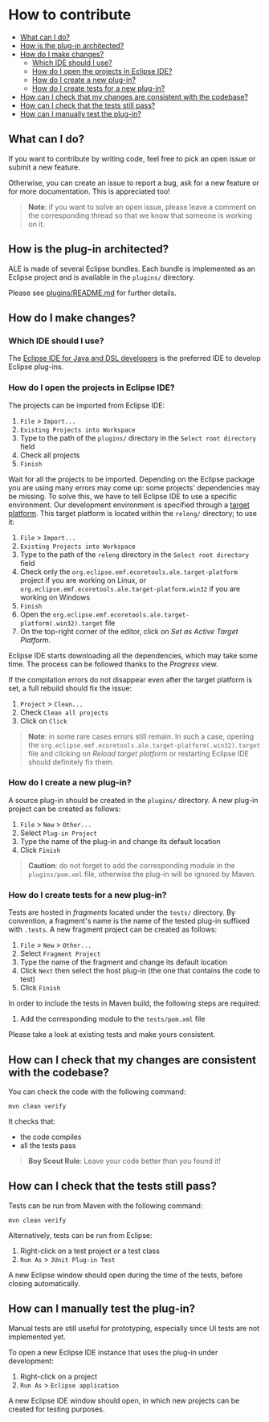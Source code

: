 # How to contribute <!-- omit in toc -->

- [What can I do?](#what-can-i-do)
- [How is the plug-in architected?](#how-is-the-plug-in-architected)
- [How do I make changes?](#how-do-i-make-changes)
  - [Which IDE should I use?](#which-ide-should-i-use)
  - [How do I open the projects in Eclipse IDE?](#how-do-i-open-the-projects-in-eclipse-ide)
  - [How do I create a new plug-in?](#how-do-i-create-a-new-plug-in)
  - [How do I create tests for a new plug-in?](#how-do-i-create-tests-for-a-new-plug-in)
- [How can I check that my changes are consistent with the codebase?](#how-can-i-check-that-my-changes-are-consistent-with-the-codebase)
- [How can I check that the tests still pass?](#how-can-i-check-that-the-tests-still-pass)
- [How can I manually test the plug-in?](#how-can-i-manually-test-the-plug-in)

## What can I do?

If you want to contribute by writing code, feel free to pick an open issue or submit a new feature.

Otherwise, you can create an issue to report a bug, ask for a new feature or for more documentation. This is appreciated too!

> **Note**: if you want to solve an open issue, please leave a comment on the corresponding thread so that we know that someone is working on it.

## How is the plug-in architected?

ALE is made of several Eclipse bundles. Each bundle is implemented as an Eclipse project and is available in the `plugins/` directory.

Please see [plugins/README.md](plugins/README.md) for further details.

## How do I make changes?

### Which IDE should I use?

The [Eclipse IDE for Java and DSL developers](https://www.eclipse.org/downloads/packages/) is the preferred IDE to develop Eclipse plug-ins.

### How do I open the projects in Eclipse IDE?

The projects can be imported from Eclipse IDE:

1. `File` > `Import...`
2. `Existing Projects into Workspace`
3. Type to the path of the `plugins/` directory in the `Select root directory` field
4. Check all projects
5. `Finish`

Wait for all the projects to be imported. Depending on the Eclipse package you are using many errors may come up: some projects' dependencies may be missing. To solve this, we have to tell Eclipse IDE to use a specific environment. Our development environment is specified through a [target platform](https://www.vogella.com/tutorials/EclipseTargetPlatform/article.html). This target platform is located within the `releng/` directory; to use it:

1. `File` > `Import...`
2. `Existing Projects into Workspace`
3. Type to the path of the `releng` directory in the `Select root directory` field
4. Check only the `org.eclipse.emf.ecoretools.ale.target-platform` project if you are working on Linux, or `org.eclipse.emf.ecoretools.ale.target-platform.win32` if you are working on Windows
5. `Finish`
6. Open the `org.eclipse.emf.ecoretools.ale.target-platform(.win32).target` file
7. On the top-right corner of the editor, click on _Set as Active Target Platform_.

Eclipse IDE starts downloading all the dependencies, which may take some time. The process can be followed thanks to the _Progress_ view.

If the compilation errors do not disappear even after the target platform is set, a full rebuild should fix the issue:
1. `Project` > `Clean...`
2. Check `Clean all projects`
3. Click on `Click`

> **Note**: in some rare cases errors still remain. In such a case, opening the `org.eclipse.emf.ecoretools.ale.target-platform(.win32).target` file and clicking on _Reload target platform_ or restarting Eclipse IDE should definitely fix them.

### How do I create a new plug-in?

A source plug-in should be created in the `plugins/` directory. A new plug-in project can be created as follows:

1. `File` > `New` > `Other...`
2. Select `Plug-in Project`
3. Type the name of the plug-in and change its default location
4. Click `Finish`

> **Caution**: do not forget to add the corresponding module in the `plugins/pom.xml` file, otherwise the plug-in will be ignored by Maven.

### How do I create tests for a new plug-in?

Tests are hosted in _fragments_ located under the `tests/` directory. By convention, a fragment's name is the name of the tested plug-in suffixed with `.tests`. A new fragment project can be created as follows:

1. `File` > `New` > `Other...`
2. Select `Fragment Project`
3. Type the name of the fragment and change its default location
4. Click `Next` then select the host plug-in (the one that contains the code to test)
4. Click `Finish`

In order to include the tests in Maven build, the following steps are required:
1. Add the corresponding module to the `tests/pom.xml` file

Please take a look at existing tests and make yours consistent.

## How can I check that my changes are consistent with the codebase?

You can check the code with the following command:
```
mvn clean verify
```

It checks that:
 - the code compiles
 - all the tests pass

> **Boy Scout Rule**: Leave your code better than you found it!

## How can I check that the tests still pass?

Tests can be run from Maven with the following command:
```
mvn clean verify
```

Alternatively, tests can be run from Eclipse:
1. Right-click on a test project or a test class
2. `Run As` > `JUnit Plug-in Test`

A new Eclipse window should open during the time of the tests, before closing automatically.

## How can I manually test the plug-in?

Manual tests are still useful for prototyping, especially since UI tests are not implemented yet.

To open a new Eclipse IDE instance that uses the plug-in under development:

1. Right-click on a project
2. `Run As` > `Eclipse application`

A new Eclipse IDE window should open, in which new projects can be created for testing purposes.